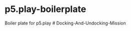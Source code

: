 # p5.play-boilerplate
Boiler plate for p5.play
#   D o c k i n g - A n d - U n d o c k i n g - M i s s i o n  
 